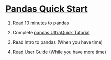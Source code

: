 # [Pandas Quick Start](https://ersl.atlassian.net/browse/OC-10?atlOrigin=eyJpIjoiZTU5NzEwNzFlODI2NGE5MWI2ZGYxODExNDZiNTMyNjIiLCJwIjoiaiJ9)  

1. Read [10 minutes](https://pandas.pydata.org/pandas-docs/stable/user_guide/10min.html#minutes-to-pandas) to pandas  

2. Complete  [pandas UltraQuick Tutorial](https://github.com/ja754969/OC_2021_project/blob/practice-and-read/pandas_dataframe_ultraquick_tutorial.ipynb)

3. Read Intro to pandas (When you have time)  

4. Read User Guide (While you have more time)  
